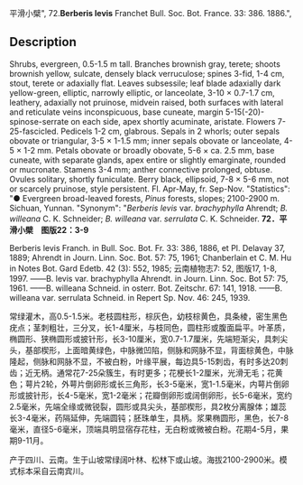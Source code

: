 平滑小檗",
72.**Berberis levis** Franchet Bull. Soc. Bot. France. 33: 386. 1886.",

## Description
Shrubs, evergreen, 0.5-1.5 m tall. Branches brownish gray, terete; shoots brownish yellow, sulcate, densely black verruculose; spines 3-fid, 1-4 cm, stout, terete or adaxially flat. Leaves subsessile; leaf blade adaxially dark yellow-green, elliptic, narrowly elliptic, or lanceolate, 3-10 × 0.7-1.7 cm, leathery, adaxially not pruinose, midvein raised, both surfaces with lateral and reticulate veins inconspicuous, base cuneate, margin 5-15(-20)-spinose-serrate on each side, apex shortly acuminate, aristate. Flowers 7-25-fascicled. Pedicels 1-2 cm, glabrous. Sepals in 2 whorls; outer sepals obovate or triangular, 3-5 × 1-1.5 mm; inner sepals obovate or lanceolate, 4-5 × 1-2 mm. Petals obovate or broadly obovate, 5-6 × ca. 2.5 mm, base cuneate, with separate glands, apex entire or slightly emarginate, rounded or mucronate. Stamens 3-4 mm; anther connective prolonged, obtuse. Ovules solitary, shortly funiculate. Berry black, ellipsoid, 7-8 × 5-6 mm, not or scarcely pruinose, style persistent. Fl. Apr-May, fr. Sep-Nov.
  "Statistics": "● Evergreen broad-leaved forests, *Pinus* forests, slopes; 2100-2900 m. Sichuan, Yunnan.
  "Synonym": "*Berberis levis* var. *brachyphylla* Ahrendt; *B. willeana* C. K. Schneider; *B. willeana* var. *serrulata* C. K. Schneider.
**72．平滑小檗　图版22：3-9**

Berberis levis Franch. in Bull. Soc. Bot. Fr. 33: 386, 1886, et Pl. Delavay 37, 1889; Ahrendt in Journ. Linn. Soc. Bot. 57: 75, 1961; Chanberlain et C. M. Hu in Notes Bot. Gard Edetb. 42 (3): 552, 1985; 云南植物志7: 52, 图版17, 1-8, 1997. ——B. levis var. brachyphylla Ahrendt. in Journ. Linn. Soc. Bot 57: 75, 1961. ——B. willeana Schneid. in osterr. Bot. Zeitschr. 67: 141, 1918. ——B. willeana var. serrulata Schneid. in Repert Sp. Nov. 46: 245, 1939.

常绿灌木，高0.5-1.5米。老枝圆柱形，棕灰色，幼枝棕黄色，具条棱，密生黑色疣点；茎刺粗壮，三分叉，长1-4厘米，与枝同色，圆柱形或腹面扁平。叶革质，椭圆形、狭椭圆形或披针形，长3-10厘米，宽0.7-1.7厘米，先端短渐尖，具刺尖头，基部楔形，上面暗黄绿色，中脉微凹陷，侧脉和网脉不显，背面棕黄色，中脉隆起，侧脉和网脉不显，不被白粉，叶缘平展，每边具5-15刺齿，有时多达20刺齿；近无柄。通常花7-25朵簇生，有时更多；花梗长1-2厘米，光滑无毛；花黄色；萼片2轮，外萼片倒卵形或长三角形，长3-5毫米，宽1-1.5毫米，内萼片倒卵形或披针形，长4-5毫米，宽1-2毫米；花瓣倒卵形或阔倒卵形，长5-6毫米，宽约2.5毫米，先端全缘或微锐裂，圆形或具尖头，基部楔形，具2枚分离腺体；雄蕊长3-4毫米，药隔延伸，先端圆钝；胚珠单生，具柄。浆果椭圆形，黑色，长7-8毫米，直径5-6毫米，顶端具明显宿存花柱，无白粉或微被白粉。花期4-5月，果期9-11月。

产于四川、云南。生于山坡常绿阔叶林、松林下或山坡。海拔2100-2900米。模式标本采自云南宾川。
